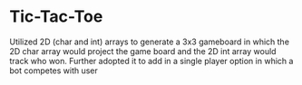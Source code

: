 # Tic-Tac-Toe
Utilized 2D (char and int) arrays to generate a 3x3 gameboard in which the 2D char array would project the game board and the 2D int array would track who won.
Further adopted it to add in a single player option in which a bot competes with user
